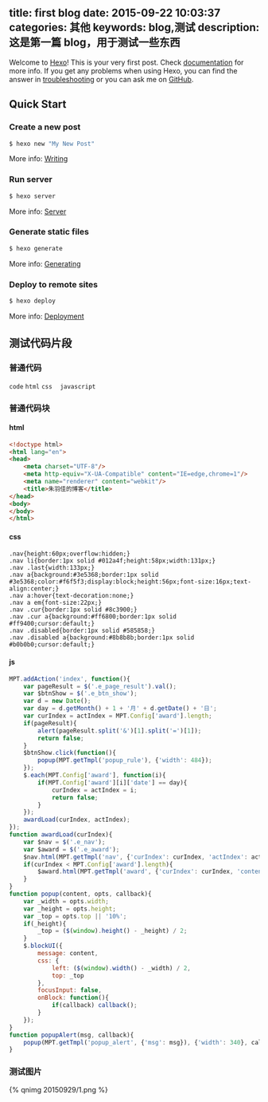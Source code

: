 title: first blog
date: 2015-09-22 10:03:37
categories: 其他
keywords: blog,测试
description: 这是第一篇 blog，用于测试一些东西
---

Welcome to [Hexo](http://hexo.io/)! This is your very first post. Check [documentation](http://hexo.io/docs/) for more info. If you get any problems when using Hexo, you can find the answer in [troubleshooting](http://hexo.io/docs/troubleshooting.html) or you can ask me on [GitHub](https://github.com/hexojs/hexo/issues).

## Quick Start

### Create a new post

``` bash
$ hexo new "My New Post"
```

More info: [Writing](http://hexo.io/docs/writing.html)

### Run server

``` bash
$ hexo server
```

More info: [Server](http://hexo.io/docs/server.html)

### Generate static files

``` bash
$ hexo generate
```

More info: [Generating](http://hexo.io/docs/generating.html)

### Deploy to remote sites

``` bash
$ hexo deploy
```

More info: [Deployment](http://hexo.io/docs/deployment.html)

## 测试代码片段

### 普通代码

`code` `html` `css`&nbsp;&nbsp;&nbsp;&nbsp;`javascript`

### 普通代码块

#### html

``` html
<!doctype html>
<html lang="en">
<head>
	<meta charset="UTF-8"/>
	<meta http-equiv="X-UA-Compatible" content="IE=edge,chrome=1"/>
	<meta name="renderer" content="webkit"/>
	<title>朱羽佳的博客</title>
</head>
<body>
</body>
</html>
```

#### css

```
.nav{height:60px;overflow:hidden;}
.nav li{border:1px solid #012a4f;height:58px;width:131px;}
.nav .last{width:133px;}
.nav a{background:#3e5368;border:1px solid #3e5368;color:#f6f5f3;display:block;height:56px;font-size:16px;text-align:center;}
.nav a:hover{text-decoration:none;}
.nav a em{font-size:22px;}
.nav .cur{border:1px solid #8c3900;}
.nav .cur a{background:#ff6800;border:1px solid #ff9400;cursor:default;}
.nav .disabled{border:1px solid #585858;}
.nav .disabled a{background:#8b8b8b;border:1px solid #b0b0b0;cursor:default;}
```

#### js

``` javascript
MPT.addAction('index', function(){
	var pageResult = $('.e_page_result').val();
	var $btnShow = $('.e_btn_show');
	var d = new Date();
	var day = d.getMonth() + 1 + '月' + d.getDate() + '日';
	var curIndex = actIndex = MPT.Config['award'].length;
	if(pageResult){
		alert(pageResult.split('&')[1].split('=')[1]);
		return false;
	}
	$btnShow.click(function(){
		popup(MPT.getTmpl('popup_rule'), {'width': 484});
	});
	$.each(MPT.Config['award'], function(i){
		if(MPT.Config['award'][i]['date'] == day){
			curIndex = actIndex = i;
			return false;
		}
	});
	awardLoad(curIndex, actIndex);
});
function awardLoad(curIndex){
	var $nav = $('.e_nav');
	var $award = $('.e_award');
	$nav.html(MPT.getTmpl('nav', {'curIndex': curIndex, 'actIndex': actIndex, 'content': MPT.Config['award']}));
	if(curIndex < MPT.Config['award'].length){
		$award.html(MPT.getTmpl('award', {'curIndex': curIndex, 'content': MPT.Config['award']}));
	}
}
function popup(content, opts, callback){
	var _width = opts.width;
	var _height = opts.height;
	var _top = opts.top || '10%';
	if(_height){
		_top = ($(window).height() - _height) / 2;
	}
	$.blockUI({
		message: content,
		css: {
			left: ($(window).width() - _width) / 2,
			top: _top
		},
		focusInput: false,
		onBlock: function(){
			if(callback) callback();
		}
	});
}
function popupAlert(msg, callback){
	popup(MPT.getTmpl('popup_alert', {'msg': msg}), {'width': 340}, callback);
}
```

### 测试图片

{% qnimg 20150929/1.png %}